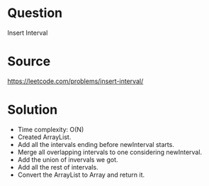 # Question
Insert Interval

# Source
https://leetcode.com/problems/insert-interval/

# Solution
- Time complexity: O(N)
- Created ArrayList.
- Add all the intervals ending before newInterval starts.
- Merge all overlapping intervals to one considering newInterval.
- Add the union of invervals we got.
- Add all the rest of intervals.
- Convert the ArrayList to Array and return it.
